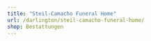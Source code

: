 ```yaml
---
title: "Steil-Camacho Funeral Home"
url: /darlington/steil-camacho-funeral-home/
shop: Bestattungen
---
```

